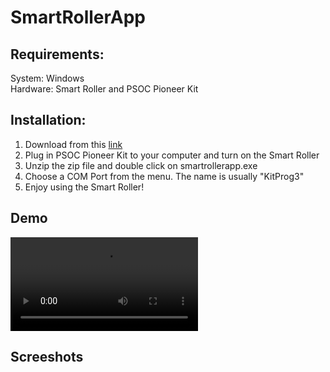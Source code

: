 # SmartRollerApp
## Requirements:
System: Windows\
Hardware: Smart Roller and PSOC Pioneer Kit
## Installation:
1. Download from this [link](https://github.com/qrx10/SmartRollerApp/releases/tag/v1.0)
2. Plug in PSOC Pioneer Kit to your computer and turn on the Smart Roller
3. Unzip the zip file and double click on smartrollerapp.exe
4. Choose a COM Port from the menu. The name is usually "KitProg3"
5. Enjoy using the Smart Roller!

## Demo
![](/Demo/Demo_Video.mp4)

## Screeshots
